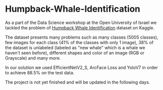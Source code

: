 # Humpback-Whale-Identification

As a part of the Data Science workshop at the Open University of Israel we tackled the problem of [Humpback Whale Identification](https://www.kaggle.com/competitions/humpback-whale-identification/overview) dataset on Kaggle.

The dataset presents many problems such as many classes (5005 classes), few images for each class (41% of the classes with only 1 image), 38% of the dataset is unlabeled (labeled as "new whale" which is a whale we haven't seen before), different shapes and color of an image (RGB or Grayscale) and many more.

In our solution we used EfficientNetV2_S, ArcFace Loss and YoloV7 in order to achieve 88.5% on the test data.

The project is not yet finished and will be updated in the following days.
